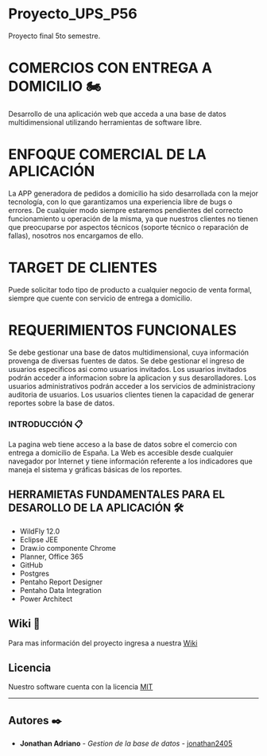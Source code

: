 # Proyecto_UPS_P56
Proyecto final 5to semestre.
# COMERCIOS CON ENTREGA A DOMICILIO 🏍️

Desarrollo de una aplicación web que acceda a una base de datos multidimensional utilizando herramientas de software libre.

# ENFOQUE COMERCIAL DE LA APLICACIÓN 
La APP generadora de pedidos a domicilio ha sido desarrollada con la mejor tecnología, con lo que garantizamos una experiencia libre de bugs o errores. De cualquier modo siempre estaremos pendientes del correcto funcionamiento u operación de la misma, ya que nuestros clientes no tienen que preocuparse por aspectos técnicos (soporte técnico o reparación de fallas), nosotros nos encargamos de ello.

# TARGET DE CLIENTES
Puede solicitar todo tipo de producto a cualquier negocio de venta formal, siempre que cuente con servicio de entrega a domicilio.

# REQUERIMIENTOS FUNCIONALES 
Se debe gestionar una base de datos multidimensional, cuya información provenga de diversas fuentes de datos. 
Se debe gestionar el ingreso de usuarios especificos asi como usuarios invitados.
Los usuarios invitados podrán acceder a informacion sobre la aplicacion y sus desarolladores.
Los usuarios administrativos podrán acceder a los servicios de administraciony auditoria de usuarios.
Los usuarios clientes tienen la capacidad de generar reportes sobre la base de datos.

### INTRODUCCIÓN 📋
La pagina web tiene acceso a la base de datos sobre el comercio con entrega a domicilio de España. La Web es accesible desde cualquier navegador por Internet y tiene información referente a los indicadores que maneja el sistema y gráficas básicas de los reportes.

## HERRAMIETAS FUNDAMENTALES PARA EL DESAROLLO DE LA APLICACIÓN 🛠️
* WildFly 12.0
* Eclipse JEE
* Draw.io componente Chrome
* Planner, Office 365
* GitHub
* Postgres
* Pentaho Report Designer
* Pentaho Data Integration
* Power Architect

## Wiki 📖
Para mas información del proyecto ingresa a nuestra [Wiki](https://github.com/JBorja96/Proyecto_UPS_P56/wiki)

## Licencia
Nuestro software cuenta con la licencia [MIT](https://es.wikipedia.org/wiki/Licencia_MIT#:~:text=La%20licencia%20MIT%20es%20una,%2C%20Massachusetts%20Institute%20of%20Technology)

***

## Autores ✒️

* **Jonathan Adriano** - *Gestion de la base de datos* - [jonathan2405](https://github.com/jonathan2405)

